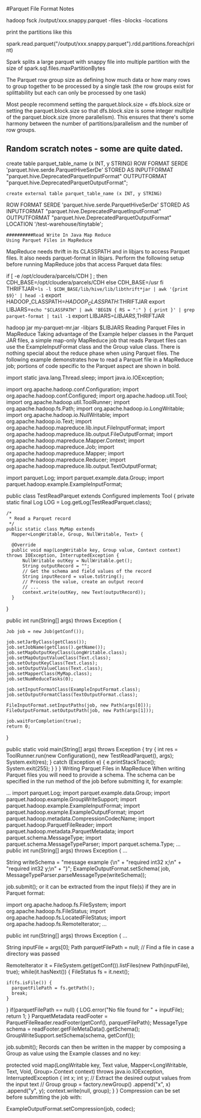 
#Parquet File Format Notes 


hadoop fsck /output/xxx.snappy.parquet -files -blocks -locations

print the partitions like this

spark.read.parquet("/output/xxx.snappy.parquet").rdd.partitions.foreach(print)

Spark splits a large parquet with snappy file into multiple partition with the size of spark.sql.files.maxPartitionBytes

The Parquet row group size as defining how much data or how many rows to group together to be processed by a single task (the row groups exist for splittability but each can only be processed by one task)

Most people recommend setting the parquet.block.size = dfs.block.size or setting the parquet.block.size so that dfs.block.size is some integer multiple of the parquet.block.size (more parallelism). This ensures that there's some harmony between the number of partitions/parallelism and the number of row groups.


## Random scratch notes - some are quite dated.


create table parquet_table_name (x INT, y STRING)
  ROW FORMAT SERDE 'parquet.hive.serde.ParquetHiveSerDe'
  STORED AS 
    INPUTFORMAT "parquet.hive.DeprecatedParquetInputFormat"
    OUTPUTFORMAT "parquet.hive.DeprecatedParquetOutputFormat";


    create external table parquet_table_name (x INT, y STRING)
  ROW FORMAT SERDE 'parquet.hive.serde.ParquetHiveSerDe'
  STORED AS 
    INPUTFORMAT "parquet.hive.DeprecatedParquetInputFormat"
    OUTPUTFORMAT "parquet.hive.DeprecatedParquetOutputFormat"
    LOCATION '/test-warehouse/tinytable';
    


    ##########Read Write In Java Map Reduce
    Using Parquet Files in MapReduce
MapReduce needs thrift in its CLASSPATH and in libjars to access Parquet files. It also needs parquet-format in libjars. Perform the following setup before running MapReduce jobs that access Parquet data files:

if [ -e /opt/cloudera/parcels/CDH ] ; then
    CDH_BASE=/opt/cloudera/parcels/CDH
else
    CDH_BASE=/usr
fi
THRIFTJAR=`ls -l $CDH_BASE/lib/hive/lib/libthrift*jar | awk '{print $9}' | head -1`
export HADOOP_CLASSPATH=$HADOOP_CLASSPATH:$THRIFTJAR
export LIBJARS=`echo "$CLASSPATH" | awk 'BEGIN { RS = ":" } { print }' | grep parquet-format | tail -1`
export LIBJARS=$LIBJARS,$THRIFTJAR

hadoop jar my-parquet-mr.jar -libjars $LIBJARS
Reading Parquet Files in MapReduce
Taking advantage of the Example helper classes in the Parquet JAR files, a simple map-only MapReduce job that reads Parquet files can use the ExampleInputFormat class and the Group value class. There is nothing special about the reduce phase when using Parquet files. The following example demonstrates how to read a Parquet file in a MapReduce job; portions of code specific to the Parquet aspect are shown in bold.

import static java.lang.Thread.sleep;
import java.io.IOException;
  
import org.apache.hadoop.conf.Configuration;
import org.apache.hadoop.conf.Configured;
import org.apache.hadoop.util.Tool;
import org.apache.hadoop.util.ToolRunner;
import org.apache.hadoop.fs.Path;
import org.apache.hadoop.io.LongWritable;
import org.apache.hadoop.io.NullWritable;
import org.apache.hadoop.io.Text;
import org.apache.hadoop.mapreduce.lib.input.FileInputFormat;
import org.apache.hadoop.mapreduce.lib.output.FileOutputFormat;
import org.apache.hadoop.mapreduce.Mapper.Context;
import org.apache.hadoop.mapreduce.Job;
import org.apache.hadoop.mapreduce.Mapper;
import org.apache.hadoop.mapreduce.Reducer;
import org.apache.hadoop.mapreduce.lib.output.TextOutputFormat;

import parquet.Log;
import parquet.example.data.Group;
import parquet.hadoop.example.ExampleInputFormat;

public class TestReadParquet extends Configured
  implements Tool {
  private static final Log LOG =
  Log.getLog(TestReadParquet.class);

    /*
     * Read a Parquet record
     */
    public static class MyMap extends
      Mapper<LongWritable, Group, NullWritable, Text> {

      @Override
      public void map(LongWritable key, Group value, Context context) throws IOException, InterruptedException {
          NullWritable outKey = NullWritable.get();
          String outputRecord = "";
          // Get the schema and field values of the record
          String inputRecord = value.toString();
          // Process the value, create an output record
          // ...
          context.write(outKey, new Text(outputRecord));
      }
  }

  public int run(String[] args) throws Exception {

    Job job = new Job(getConf());

    job.setJarByClass(getClass());
    job.setJobName(getClass().getName());
    job.setMapOutputKeyClass(LongWritable.class);
    job.setMapOutputValueClass(Text.class);
    job.setOutputKeyClass(Text.class);
    job.setOutputValueClass(Text.class);
    job.setMapperClass(MyMap.class);
    job.setNumReduceTasks(0);

    job.setInputFormatClass(ExampleInputFormat.class);
    job.setOutputFormatClass(TextOutputFormat.class);
       
    FileInputFormat.setInputPaths(job, new Path(args[0]));
    FileOutputFormat.setOutputPath(job, new Path(args[1]));
       
    job.waitForCompletion(true);
    return 0;
  }

  public static void main(String[] args) throws Exception {
    try {
      int res = ToolRunner.run(new Configuration(), new TestReadParquet(), args); 
      System.exit(res);
    } catch (Exception e) {
      e.printStackTrace();
      System.exit(255);
    }
  }
}
Writing Parquet Files in MapReduce
When writing Parquet files you will need to provide a schema. The schema can be specified in the run method of the job before submitting it, for example:

...
import parquet.Log;
import parquet.example.data.Group;
import parquet.hadoop.example.GroupWriteSupport;
import parquet.hadoop.example.ExampleInputFormat;
import parquet.hadoop.example.ExampleOutputFormat;
import parquet.hadoop.metadata.CompressionCodecName;
import parquet.hadoop.ParquetFileReader;
import parquet.hadoop.metadata.ParquetMetadata;
import parquet.schema.MessageType;
import parquet.schema.MessageTypeParser;
import parquet.schema.Type;
...
public int run(String[] args) throws Exception {
...

  String writeSchema = "message example {\n" +
  "required int32 x;\n" +
  "required int32 y;\n" +
  "}";
  ExampleOutputFormat.setSchema(
    job,
    MessageTypeParser.parseMessageType(writeSchema));
  
  job.submit();
or it can be extracted from the input file(s) if they are in Parquet format:

import org.apache.hadoop.fs.FileSystem;
import org.apache.hadoop.fs.FileStatus;
import org.apache.hadoop.fs.LocatedFileStatus;
import org.apache.hadoop.fs.RemoteIterator;
...

public int run(String[]
  args) throws Exception {
...

String inputFile = args[0];
  Path parquetFilePath = null;
  // Find a file in case a directory was passed
 
  RemoteIterator<LocatedFileStatus> it = FileSystem.get(getConf()).listFiles(new Path(inputFile), true);
  while(it.hasNext()) {
      FileStatus fs = it.next();
     
    if(fs.isFile()) {
      parquetFilePath = fs.getPath();
      break;
    }
  }
  if(parquetFilePath == null) {
    LOG.error("No file found for " + inputFile);
    return 1;
  }
  ParquetMetadata readFooter =
    ParquetFileReader.readFooter(getConf(), parquetFilePath);
  MessageType schema =
    readFooter.getFileMetaData().getSchema();
  GroupWriteSupport.setSchema(schema, getConf());

  job.submit();
Records can then be written in the mapper by composing a Group as value using the Example classes and no key:

protected void map(LongWritable key, Text value,
  Mapper<LongWritable, Text, Void, Group>.Context context)
  throws java.io.IOException, InterruptedException {
    int x;
    int y;
    // Extract the desired output values from the input text
    //
    Group group = factory.newGroup()
      .append("x", x)
      .append("y", y);
    context.write(null, group);
  }
}
Compression can be set before submitting the job with:

ExampleOutputFormat.setCompression(job, codec);